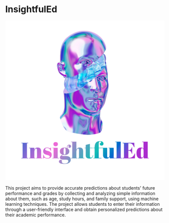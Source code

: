 
# InsightfulEd

![Logo](https://github.com/SumayyahAlbarakati/InsightfulEd/blob/main/InsightfulEd.png)

This project aims to provide accurate predictions about students' future performance and grades by collecting and analyzing simple information about them, such as age, study hours, and family support, using machine learning techniques. The project allows students to enter their information through a user-friendly interface and obtain personalized predictions about their academic performance.

